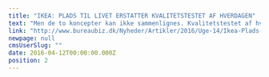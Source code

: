```yaml
---
title: "IKEA: PLADS TIL LIVET ERSTATTER KVALITETSTESTET AF HVERDAGEN"
text: "Men de to koncepter kan ikke sammenlignes. Kvalitetstestet af hverdagen var en tv-kampagne. Plads til livet er en strategisk platform, som vil få mere holdning og kant over tid \n"
link: "http://www.bureaubiz.dk/Nyheder/Artikler/2016/Uge-14/Ikea-Plads-til-livet-erstatter-Kvalitetstestet-af-hverdagen"
newpage: null
cmsUserSlug: ""
date: 2016-04-12T00:00:00.000Z
position: 2
---
```


